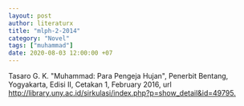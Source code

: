 ```yaml
---
layout: post
author: literaturx
title: "mlph-2-2014"
category: "Novel"
tags: ["muhammad"]
date: 2020-08-03 12:00:00 +07
---
```


Tasaro G. K. "Muhammad: Para Pengeja Hujan", Penerbit Bentang, Yogyakarta, Edisi II, Cetakan 1, February 2016, url <http://library.uny.ac.id/sirkulasi/index.php?p=show_detail&id=49795>[.](https://drive.google.com/file/d/1qwmSxdNSNmZXF5kQ-jOlt0fCYBEMcqhF/view?usp=sharing)